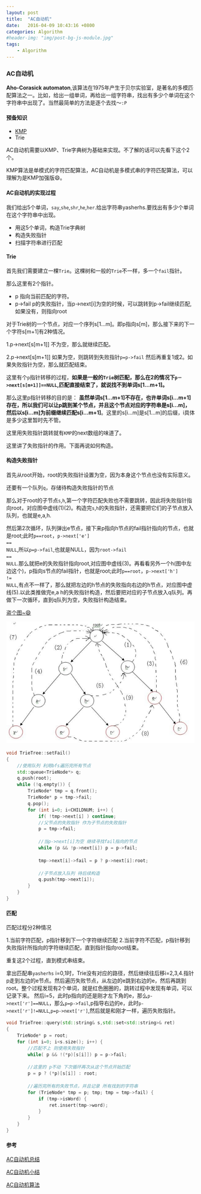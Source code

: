 ```yaml
---
layout: post
title:  "AC自动机"
date:   2016-04-09 10:43:16 +0800
categories: Algorithm
#header-img: "img/post-bg-js-module.jpg"
tags:
    - Algorithm
---
```



### AC自动机

**Aho-Corasick automaton**,该算法在1975年产生于贝尔实验室，是著名的多模匹配算法之一。比如，给出一组单词，再给出一组字符串，找出有多少个单词在这个字符串中出现了。当然最简单的方法是逐个去找～<code>:P</code>


#### 预备知识
* [KMP](http://maples.me/algorithm/2016/02/16/KMP/)
* Trie

AC自动机需要以KMP、Trie字典树为基础来实现。不了解的话可以先看下这个2个。

KMP算法是单模式的字符匹配算法，AC自动机是多模式串的字符匹配算法，可以理解为是KMP加强版😄。

#### AC自动机的实现过程

我们给出5个单词，<code>say</code>,<code>she</code>,<code>shr</code>,<code>he</code>,<code>her</code>.给出字符串yasherhs.要找出有多少个单词在这个字符串中出现。

* 用这5个单词，构造Trie字典树
* 构造失败指针
* 扫描字符串进行匹配

#### Trie

首先我们需要建立一棵<code>Trie</code>。这棵树和一般的<code>Trie</code>不一样，多一个<code>fail</code>指针。

那么这里有2个指针。

* p 指向当前匹配的字符。
* p->fail p的失败指针，当p->next[i]为空的时候，可以跳转到p->fail继续匹配,如果没有，则指向root

对于Trie树的一个节点，对应一个序列s[1...m]。即p指向s[m]，那么接下来的下一个字符s[m+1]有2种情况。

1.p->next[s[m+1]] 不为空，那么就继续匹配。

2.p->next[s[m+1]] 如果为空，则跳转到失败指针<code>p=p->fail</code> 然后再重复1或2。如果失败指针为空，那么就匹配结束。

这里有个<code>p</code>指针转移的过程，**如果是一般的<code>Trie</code>树匹配，那么在2的情况下<code>p－>next[s[m+1]]==NULL</code>,匹配直接结束了，就说找不到单词s[1...m+1]。**

那么这里p指针转移的目的是：
**虽然单词s[1...m+1]不存在，也许单词s[i...m+1]存在，所以我们可以让p跳到某个节点，并且这个节点对应的字符串是s[i...m]，然后以s[i...m]为前缀继续匹配s[i...m+1]**。这里的s[i...m]是s[1...m]的后缀，i具体是多少这里暂时先不管。

这里用失败指针跳转就有<code>KMP</code>的next数组的味道了。

这里讲了失败指针的作用。下面再说如何构造。

#### 构造失败指针

首先从root开始，root的失败指针设置为空，因为本身这个节点也没有实际意义。

还要有一个队列<code>q</code>，存储待构造失败指针的节点

那么对于root的子节点<code>s</code>,<code>h</code>,第一个字符匹配失败也不需要跳转，因此将失败指针指向root，对应图中虚线(1)(2)。构造完<code>s</code>,<code>h</code>的失败指针，还需要把它们的子节点放入队列，也就是e,a,h.

然后第2次循环，队列弹出e节点，接下来p指向h节点的fail指针指向的节点，也就是root;此时<code>p==root</code>，<code>p->next['e'] == NULL</code>,所以<code>p=p->fail</code>,也就是NULL，因为<code>root->fail == NULL</code>.那么就把e的失败指针指向root,对应图中虚线(3)。再看看另外一个h(图中左边这个)，p指向s节点的fail指针，也就是root;此时<code>p==root</code>，<code>p->next['h'] != NULL</code>,有点不一样了，那么就把左边的h节点的失败指向右边的h节点，对应图中虚线(5).以此类推做完e,a h的失败指针构造，然后要把对应的子节点放入q队列。再做下一次循环，直到q队列为空，失败指针构造结束。

[盗个图~😄](http://blog.csdn.net/niushuai666/article/details/7002823)

![Trie_Fail](../img/article/ac_Trie_Fail.png)

``` c++
void TrieTree::setFail()
{
    //使用队列 利用bfs遍历完所有节点
    std::queue<TrieNode*> q;
    q.push(root);
    while (!q.empty()) {
        TrieNode* tmp = q.front();
        TrieNode* p = tmp->fail;
        q.pop();
        for (int i=0; i<CHILDNUM; i++) {
            if( !tmp->next[i] ) continue;
            //父节点的失败指针 作为子节点的失败指针
            p = tmp->fail;
            
            //当p->next[i]为空 继续寻找fail指向的节点
            while (p && !p->next[i]) p = p->fail;
            
            tmp->next[i]->fail = p ? p->next[i]:root;
            
            //子节点放入队列 待后续构造
            q.push(tmp->next[i]);
        }
    }
}

```

#### 匹配

匹配过程分2种情况

1.当前字符匹配，p指针移到下一个字符继续匹配
2.当前字符不匹配，p指针移到失败指针所指向的字符继续匹配，直到指针指向root结束。

重复这2个过程，直到模式串结束。

拿出匹配串<code>yasherhs</code> i=0,1时，Trie没有对应的路径，然后继续往后移i=2,3,4.指针p走到左边的e节点。然后遍历失败节点，从左边的e跳到右边的e，然后再跳到root。整个过程发现有2个单词，就是红色圈圈的，跳转过程中发现有单词，可以记录下来。
然后i=5，此时p指向的还是刚才左下角的e，那么<code>p->next['r']==NULL</code>，那么<code>p=p->fail</code>,p指导右边的e，此时<code>p->next['r']!=NULL</code>,<code>p=p->next['r']</code>,然后就是和刚才一样，遍历失败指针。

``` c++
void TrieTree::query(std::string& s,std::set<std::string>& ret)
{
    TrieNode* p = root;
    for (int i=0; i<s.size(); i++) {
        //匹配不上 则使用失败指针
        while( p && !(*p)[s[i]]) p = p->fail;
        
        //这里的 p不动 下次循环再次从这个节点开始匹配
        p = p ? (*p)[s[i]] : root;
        
        //遍历完所有的失败节点，并且记录 所有找到的字符串
        for (TrieNode* tmp = p; tmp; tmp = tmp->fail) {
            if (tmp->isWord) {
                ret.insert(tmp->word);
            }
        }
    }
}

```

#### 参考

[AC自动机总结](http://blog.csdn.net/mobius_strip/article/details/22549517)

[AC自动机小结](http://www.cnblogs.com/kuangbin/p/3164106.html)

[AC自动机算法](http://blog.csdn.net/niushuai666/article/details/7002823)